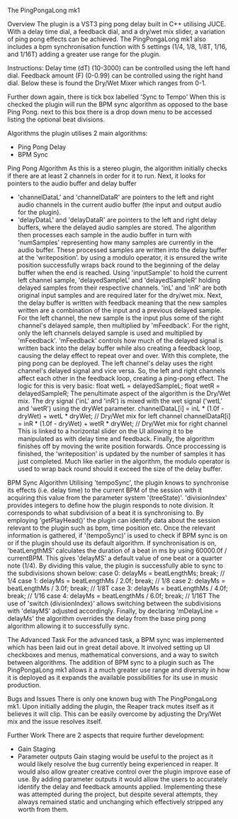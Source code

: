 The PingPongaLong mk1

Overview
The plugin is a VST3 ping pong delay built in C++ utilising JUCE.
With a delay time dial, a feedback dial, and a dry/wet mix slider, a variation of ping pong effects can be achieved.
The PingPongaLong mk1 also includes a bpm synchronisation function with 5 settings (1/4, 1/8, 1/8T, 1/16, and 1/16T) adding a greater use range for the plugin.

Instructions:
Delay time (dT) (10-3000) can be controlled using the left hand dial.
Feedback amount (F) (0-0.99) can be controlled using the right hand dial.
Below these is found the Dry/Wet Mixer which ranges from 0-1.

Further down again, there is tick box labelled 'Sync to Tempo'
When this is checked the plugin will run the BPM sync algorithm as opposed to the base Ping Pong.
next to this box there is a drop down menu to be accessed listing the optional beat divisions.


Algorithms
the plugin utilises 2 main algorithms:
- Ping Pong Delay
- BPM Sync
 
Ping Pong Algorithm
As this is a stereo plugin, the algorithm initially checks if there are at least 2 channels in order for it to run.
Next, it looks for pointers to the audio buffer and delay buffer
- 'channelDataL' and 'channelDataR' are pointers to the left and right audio channels in the current audio buffer (the input and output audio for the plugin).
- 'delayDataL' and 'delayDataR' are pointers to the left and right delay buffers, where the delayed audio samples are stored.
The algorithm then processes each sample in the audio buffer in turn with 'numSamples' representing how many samples are currently in the audio buffer.
These processed samples are written into the delay buffer at the 'writeposition'.
by using a modulo operator, it is ensured the write position successfully wraps back round to the beginning of the delay buffer when the end is reached.
Using 'inputSample' to hold the current left channel sample, 'delayedSampleL' and 'delayedSampleR' holding delayed samples from their respective channels.
'inL' and 'inR' are both original input samples and are required later for the dry/wet mix.
Next, the delay buffer is written with feedback meaning that the new samples written are a combination of the input and a previous delayed sample.
For the left channel, the new sample is the input plus some of the right channel's delayed sample, then multiplied by 'mFeedback'.
For the right, only the left channels delayed sample is used and multiplied by 'mFeedback'.
'mFeedback' controls how much of the delayed signal is written back into the delay buffer while also creating a feedback loop, causing the delay effect to repeat over and over.
With this complete, the ping pong can be deployed.
The left channel's delay uses the right channel's delayed signal and vice versa. So, the left and right channels affect each other in the feedback loop, creating a ping-pong effect.
The logic for this is very basic:
    float wetL = delayedSampleL;
    float wetR = delayedSampleR;
The penultimate aspect of the algorithm is the Dry/Wet mix.
The dry signal ('inL' and 'inR') is mixed with the wet signal ('wetL' and 'wetR') using the dryWet parameter.
    channelDataL[i] = inL * (1.0f - dryWet) + wetL * dryWet;  // Dry/Wet mix for left channel
    channelDataR[i] = inR * (1.0f - dryWet) + wetR * dryWet;  // Dry/Wet mix for right channel
This is linked to a horizontal slider on the UI allowing it to be manipulated as with delay time and feedback.
Finally, the algorithm finishes off by moving the write position forwards.
Once proccessing is finished, the 'writeposition' is updated by the number of samples it has just completed.
Much like earlier in the algorithm, the modulo operator is used to wrap back round should it exceed the size of the delay buffer.

BPM Sync Algorithm
Utilising 'tempoSync', the plugin knows to synchronise its effects (i.e. delay time) to the current BPM of the session with it acquiring this value from the parameter system '(treeState)'.
'divisionIndex' provides integers to define how the plugin responds to note division. It corresponds to what subdivision of a beat it is synchronising to.
By employing 'getPlayHead()' the plugin can identify data about the session relevant to the plugin such as bpm, time position etc.
Once the relevant information is gathered, if '(tempoSync)' is used to check if BPM sync is on or if the plugin should use its default algorithm.
If synchronisation is on, 'beatLengthMS' calculates the duration of a beat in ms by using 60000.0f / currentBPM.
This gives 'delayMS' a default value of one beat or a quarter note (1/4).
By dividing this value, the plugin is successfully able to sync to the subdivisions shown below: 
    case 0: delayMs = beatLengthMs; break;             // 1/4
    case 1: delayMs = beatLengthMs / 2.0f; break;      // 1/8
    case 2: delayMs = beatLengthMs / 3.0f; break;      // 1/8T
    case 3: delayMs = beatLengthMs / 4.0f; break;      // 1/16
    case 4: delayMs = beatLengthMs / 6.0f; break;      // 1/16T
The use of 'switch (divisionIndex)' allows switching between the subdivisions with 'delayMS' adjusted accordingly.
Finally, by declaring 'mDelayLine = delayMs' the algorithm overrides the delay from the base ping pong algorithm allowing it to successfully sync.

The Advanced Task
For the advanced task, a BPM sync was implemented which has been laid out in great detail above.
It involved setting up UI checkboxes and menus, mathematical conversions, and a way to switch between algorithms.
The addition of BPM sync to a plugin such as The PingPongaLong mk1 allows it a much greater use range and diversity in how it is deployed as it expands the available possibilities for its use in music production.

Bugs and Issues
There is only one known bug with The PingPongaLong mk1.
Upon initially adding the plugin, the Reaper track mutes itself as it believes it will clip.
This can be easily overcome by adjusting the Dry/Wet mix and the issue resolves itself.

Further Work
There are 2 aspects that require further development:
- Gain Staging
- Parameter outputs
Gain staging would be useful to the project as it would likely resolve the bug currently being experienced in reaper.
It would also allow greater creative control over the plugin improve ease of use.
By adding parameter outputs it would allow the users to accurately identify the delay and feedback amounts applied.
Implementing these was attempted during the project, but despite several attempts, they always remained static and unchanging which effectively stripped any worth from them.


